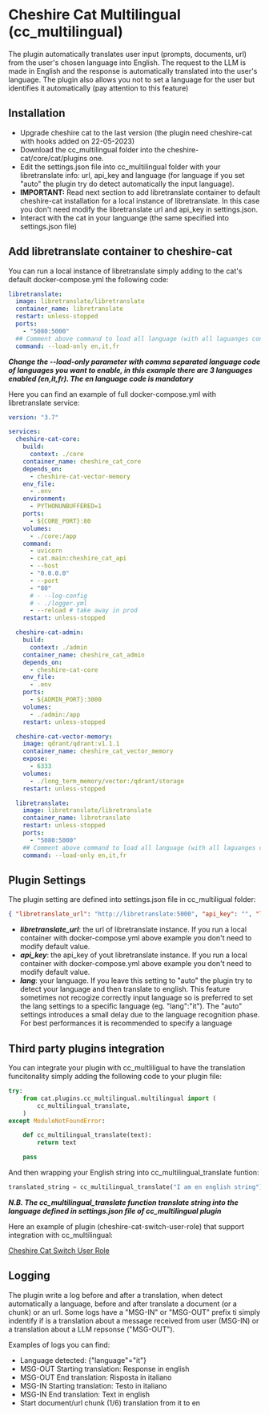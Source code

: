 # Cheshire Cat Multilingual (cc_multilingual)

The plugin automatically translates user input (prompts, documents, url) from the user's chosen language into English. The request to the LLM is made in English and the response is automatically translated into the user's language. The plugin also allows you not to set a language for the user but identifies it automatically (pay attention to this feature)

## Installation

- Upgrade cheshire cat to the last version (the plugin need cheshire-cat with hooks added on 22-05-2023)
- Download the cc_multilingual folder into the cheshire-cat/core/cat/plugins one.
- Edit the settings.json file into cc_multilingual folder with your libretranslate info: url, api_key and language (for language if you set "auto" the plugin try do detect automatically the input language).
- **IMPORTANT:** Read next section to add libretranslate container to default cheshire-cat installation for a local instance of libretranslate. In this case you don't need modify the libretranslate url and api_key in settings.json.
- Interact with the cat in your languange (the same specified into settings.json file)

## Add libretranslate container to cheshire-cat

You can run a local instance of libretranslate simply adding to the cat's default docker-compose.yml the following code:

```yaml
libretranslate:
  image: libretranslate/libretranslate
  container_name: libretranslate
  restart: unless-stopped
  ports:
    - "5080:5000"
  ## Comment above command to load all language (with all laguanges container need some minutes to start)
  command: --load-only en,it,fr
```

**_Change the --load-only parameter with comma separated language code of languages you want to enable, in this example there are 3 languages enabled (en,it,fr). The en language code is mandatory_**

Here you can find an example of full docker-compose.yml with libretranslate service:

```yaml
version: "3.7"

services:
  cheshire-cat-core:
    build:
      context: ./core
    container_name: cheshire_cat_core
    depends_on:
      - cheshire-cat-vector-memory
    env_file:
      - .env
    environment:
      - PYTHONUNBUFFERED=1
    ports:
      - ${CORE_PORT}:80
    volumes:
      - ./core:/app
    command:
      - uvicorn
      - cat.main:cheshire_cat_api
      - --host
      - "0.0.0.0"
      - --port
      - "80"
      # - --log-config
      # - ./logger.yml
      - --reload # take away in prod
    restart: unless-stopped

  cheshire-cat-admin:
    build:
      context: ./admin
    container_name: cheshire_cat_admin
    depends_on:
      - cheshire-cat-core
    env_file:
      - .env
    ports:
      - ${ADMIN_PORT}:3000
    volumes:
      - ./admin:/app
    restart: unless-stopped

  cheshire-cat-vector-memory:
    image: qdrant/qdrant:v1.1.1
    container_name: cheshire_cat_vector_memory
    expose:
      - 6333
    volumes:
      - ./long_term_memory/vector:/qdrant/storage
    restart: unless-stopped

  libretranslate:
    image: libretranslate/libretranslate
    container_name: libretranslate
    restart: unless-stopped
    ports:
      - "5080:5000"
    ## Comment above command to load all language (with all laguanges container need some minutes to start)
    command: --load-only en,it,fr
```

## Plugin Settings

The plugin setting are defined into settings.json file in cc_multiligual folder:

```json
{ "libretranslate_url": "http://libretranslate:5000", "api_key": "", "lang": "auto" }
```

- **_libretranslate_url_**: the url of libretranslate instance. If you run a local container with docker-compose.yml above example you don't need to modify default value.
- **_api_key_**: the api_key of yout libretranslate instance. If you run a local container with docker-compose.yml above example you don't need to modify default value.
- **_lang_**: your language. If you leave this setting to "auto" the plugin try to detect your language and then translate to english. This feature sometimes not recogize correctly input language so is preferred to set the lang settings to a specific language (eg. "lang":"it"). The "auto" settings introduces a small delay due to the language recognition phase. For best performances it is recommended to specify a language

## Third party plugins integration

You can integrate your plugin with cc_multliligual to have the translation funcitonality simply adding the following code to your plugin file:

```python
try:
    from cat.plugins.cc_multilingual.multilingual import (
        cc_multilingual_translate,
    )
except ModuleNotFoundError:

    def cc_multilingual_translate(text):
        return text

    pass
```

And then wrapping your English string into cc_multilingual_translate funtion:

```python
translated_string = cc_multilingual_translate("I am en english string")
```

**_N.B. The cc_multilingual_translate function translate string into the language defined in settings.json file of cc_multilingual plugin_**

Here an example of plugin (cheshire-cat-switch-user-role) that support integration with cc_multilingual:

[Cheshire Cat Switch User Role](https://github.com/team-sviluppo/cheshire-cat-switch-user-role)

## Logging

The plugin write a log before and after a translation, when detect automatically a language, before and after translate a document (or a chunk) or an url. Some logs have a "MSG-IN" or "MSG-OUT" prefix ti simply indentify if is a translation about a message received from user (MSG-IN) or a translation about a LLM repsonse ("MSG-OUT").

Examples of logs you can find:

- Language detected: {"language"="it"}
- MSG-OUT Starting translation: Response in english
- MSG-OUT End translation: Risposta in italiano
- MSG-IN Starting translation: Testo in italiano
- MSG-IN End translation: Text in english
- Start document/url chunk (1/6) translation from it to en
